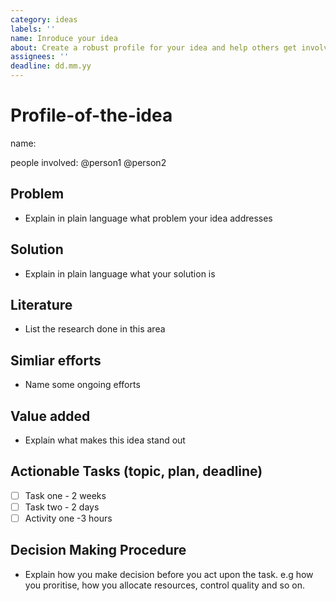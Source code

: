 ```yaml
---
category: ideas
labels: ''
name: Inroduce your idea
about: Create a robust profile for your idea and help others get involved. 
assignees: ''
deadline: dd.mm.yy 
---
```


# Profile-of-the-idea
name:

people involved:
@person1 @person2

## Problem
* Explain in plain language what problem your idea addresses

## Solution
* Explain in plain language what your solution is
  
## Literature
* List the research done in this area
  
## Simliar efforts
* Name some ongoing efforts

## Value added
* Explain what makes this idea stand out 

## Actionable Tasks (topic, plan, deadline)
* [ ] Task one - 2 weeks
* [ ] Task two - 2 days
* [ ] Activity one -3 hours

## Decision Making Procedure
* Explain how you make decision before you act upon the task. e.g how you proritise, how you allocate resources, control quality and so on. 
